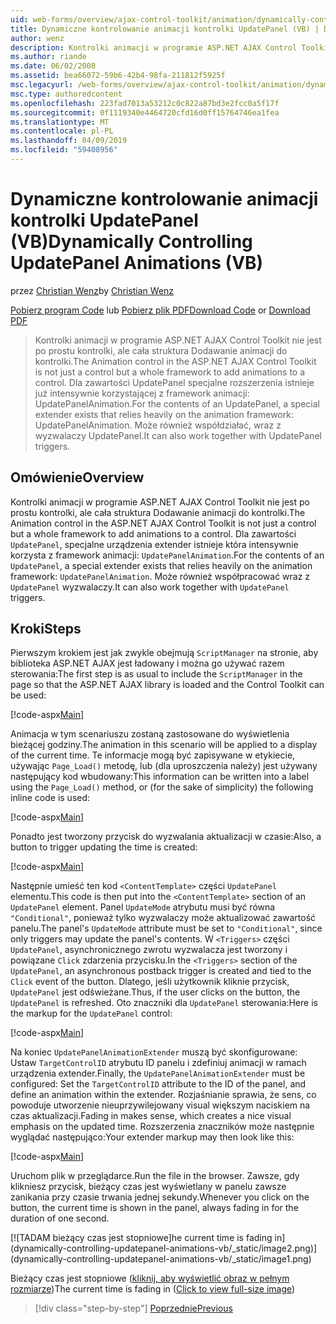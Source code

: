 ```yaml
---
uid: web-forms/overview/ajax-control-toolkit/animation/dynamically-controlling-updatepanel-animations-vb
title: Dynamiczne kontrolowanie animacji kontrolki UpdatePanel (VB) | Dokumentacja firmy Microsoft
author: wenz
description: Kontrolki animacji w programie ASP.NET AJAX Control Toolkit nie jest po prostu kontrolki, ale cała struktura Dodawanie animacji do kontrolki. Dla zawartości...
ms.author: riande
ms.date: 06/02/2008
ms.assetid: bea66072-59b6-42b4-98fa-211812f5925f
msc.legacyurl: /web-forms/overview/ajax-control-toolkit/animation/dynamically-controlling-updatepanel-animations-vb
msc.type: authoredcontent
ms.openlocfilehash: 223fad7013a53212c0c822a87bd3e2fcc0a5f17f
ms.sourcegitcommit: 0f1119340e4464720cfd16d0ff15764746ea1fea
ms.translationtype: MT
ms.contentlocale: pl-PL
ms.lasthandoff: 04/09/2019
ms.locfileid: "59408956"
---
```

# <a name="dynamically-controlling-updatepanel-animations-vb"></a><span data-ttu-id="5060a-104">Dynamiczne kontrolowanie animacji kontrolki UpdatePanel (VB)</span><span class="sxs-lookup"><span data-stu-id="5060a-104">Dynamically Controlling UpdatePanel Animations (VB)</span></span>

<span data-ttu-id="5060a-105">przez [Christian Wenz](https://github.com/wenz)</span><span class="sxs-lookup"><span data-stu-id="5060a-105">by [Christian Wenz](https://github.com/wenz)</span></span>

<span data-ttu-id="5060a-106">[Pobierz program Code](http://download.microsoft.com/download/9/3/f/93f8daea-bebd-4821-833b-95205389c7d0/UpdatePanelAnimation2.vb.zip) lub [Pobierz plik PDF](http://download.microsoft.com/download/b/6/a/b6ae89ee-df69-4c87-9bfb-ad1eb2b23373/updatepanelanimation2VB.pdf)</span><span class="sxs-lookup"><span data-stu-id="5060a-106">[Download Code](http://download.microsoft.com/download/9/3/f/93f8daea-bebd-4821-833b-95205389c7d0/UpdatePanelAnimation2.vb.zip) or [Download PDF](http://download.microsoft.com/download/b/6/a/b6ae89ee-df69-4c87-9bfb-ad1eb2b23373/updatepanelanimation2VB.pdf)</span></span>

> <span data-ttu-id="5060a-107">Kontrolki animacji w programie ASP.NET AJAX Control Toolkit nie jest po prostu kontrolki, ale cała struktura Dodawanie animacji do kontrolki.</span><span class="sxs-lookup"><span data-stu-id="5060a-107">The Animation control in the ASP.NET AJAX Control Toolkit is not just a control but a whole framework to add animations to a control.</span></span> <span data-ttu-id="5060a-108">Dla zawartości UpdatePanel specjalne rozszerzenia istnieje już intensywnie korzystającej z framework animacji: UpdatePanelAnimation.</span><span class="sxs-lookup"><span data-stu-id="5060a-108">For the contents of an UpdatePanel, a special extender exists that relies heavily on the animation framework: UpdatePanelAnimation.</span></span> <span data-ttu-id="5060a-109">Może również współdziałać, wraz z wyzwalaczy UpdatePanel.</span><span class="sxs-lookup"><span data-stu-id="5060a-109">It can also work together with UpdatePanel triggers.</span></span>


## <a name="overview"></a><span data-ttu-id="5060a-110">Omówienie</span><span class="sxs-lookup"><span data-stu-id="5060a-110">Overview</span></span>

<span data-ttu-id="5060a-111">Kontrolki animacji w programie ASP.NET AJAX Control Toolkit nie jest po prostu kontrolki, ale cała struktura Dodawanie animacji do kontrolki.</span><span class="sxs-lookup"><span data-stu-id="5060a-111">The Animation control in the ASP.NET AJAX Control Toolkit is not just a control but a whole framework to add animations to a control.</span></span> <span data-ttu-id="5060a-112">Dla zawartości `UpdatePanel`, specjalne urządzenia extender istnieje która intensywnie korzysta z framework animacji: `UpdatePanelAnimation`.</span><span class="sxs-lookup"><span data-stu-id="5060a-112">For the contents of an `UpdatePanel`, a special extender exists that relies heavily on the animation framework: `UpdatePanelAnimation`.</span></span> <span data-ttu-id="5060a-113">Może również współpracować wraz z `UpdatePanel` wyzwalaczy.</span><span class="sxs-lookup"><span data-stu-id="5060a-113">It can also work together with `UpdatePanel` triggers.</span></span>

## <a name="steps"></a><span data-ttu-id="5060a-114">Kroki</span><span class="sxs-lookup"><span data-stu-id="5060a-114">Steps</span></span>

<span data-ttu-id="5060a-115">Pierwszym krokiem jest jak zwykle obejmują `ScriptManager` na stronie, aby biblioteka ASP.NET AJAX jest ładowany i można go używać razem sterowania:</span><span class="sxs-lookup"><span data-stu-id="5060a-115">The first step is as usual to include the `ScriptManager` in the page so that the ASP.NET AJAX library is loaded and the Control Toolkit can be used:</span></span>


[!code-aspx[Main](dynamically-controlling-updatepanel-animations-vb/samples/sample1.aspx)]

<span data-ttu-id="5060a-116">Animacja w tym scenariuszu zostaną zastosowane do wyświetlenia bieżącej godziny.</span><span class="sxs-lookup"><span data-stu-id="5060a-116">The animation in this scenario will be applied to a display of the current time.</span></span> <span data-ttu-id="5060a-117">Te informacje mogą być zapisywane w etykiecie, używając `Page_Load()` metodę, lub (dla uproszczenia należy) jest używany następujący kod wbudowany:</span><span class="sxs-lookup"><span data-stu-id="5060a-117">This information can be written into a label using the `Page_Load()` method, or (for the sake of simplicity) the following inline code is used:</span></span>


[!code-aspx[Main](dynamically-controlling-updatepanel-animations-vb/samples/sample2.aspx)]

<span data-ttu-id="5060a-118">Ponadto jest tworzony przycisk do wyzwalania aktualizacji w czasie:</span><span class="sxs-lookup"><span data-stu-id="5060a-118">Also, a button to trigger updating the time is created:</span></span>


[!code-aspx[Main](dynamically-controlling-updatepanel-animations-vb/samples/sample3.aspx)]

<span data-ttu-id="5060a-119">Następnie umieść ten kod `<ContentTemplate>` części `UpdatePanel` elementu.</span><span class="sxs-lookup"><span data-stu-id="5060a-119">This code is then put into the `<ContentTemplate>` section of an `UpdatePanel` element.</span></span> <span data-ttu-id="5060a-120">Panel `UpdateMode` atrybutu musi być równa `"Conditional"`, ponieważ tylko wyzwalaczy może aktualizować zawartość panelu.</span><span class="sxs-lookup"><span data-stu-id="5060a-120">The panel's `UpdateMode` attribute must be set to `"Conditional"`, since only triggers may update the panel's contents.</span></span> <span data-ttu-id="5060a-121">W `<Triggers>` części `UpdatePanel`, asynchronicznego zwrotu wyzwalacza jest tworzony i powiązane `Click` zdarzenia przycisku.</span><span class="sxs-lookup"><span data-stu-id="5060a-121">In the `<Triggers>` section of the `UpdatePanel`, an asynchronous postback trigger is created and tied to the `Click` event of the button.</span></span> <span data-ttu-id="5060a-122">Dlatego, jeśli użytkownik kliknie przycisk, `UpdatePanel` jest odświeżane.</span><span class="sxs-lookup"><span data-stu-id="5060a-122">Thus, if the user clicks on the button, the `UpdatePanel` is refreshed.</span></span> <span data-ttu-id="5060a-123">Oto znaczniki dla `UpdatePanel` sterowania:</span><span class="sxs-lookup"><span data-stu-id="5060a-123">Here is the markup for the `UpdatePanel` control:</span></span>


[!code-aspx[Main](dynamically-controlling-updatepanel-animations-vb/samples/sample4.aspx)]

<span data-ttu-id="5060a-124">Na koniec `UpdatePanelAnimationExtender` muszą być skonfigurowane: Ustaw `TargetControlID` atrybutu ID panelu i zdefiniuj animacji w ramach urządzenia extender.</span><span class="sxs-lookup"><span data-stu-id="5060a-124">Finally, the `UpdatePanelAnimationExtender` must be configured: Set the `TargetControlID` attribute to the ID of the panel, and define an animation within the extender.</span></span> <span data-ttu-id="5060a-125">Rozjaśnianie sprawia, że sens, co powoduje utworzenie nieuprzywilejowany visual większym naciskiem na czas aktualizacji.</span><span class="sxs-lookup"><span data-stu-id="5060a-125">Fading in makes sense, which creates a nice visual emphasis on the updated time.</span></span> <span data-ttu-id="5060a-126">Rozszerzenia znaczników może następnie wyglądać następująco:</span><span class="sxs-lookup"><span data-stu-id="5060a-126">Your extender markup may then look like this:</span></span>


[!code-aspx[Main](dynamically-controlling-updatepanel-animations-vb/samples/sample5.aspx)]

<span data-ttu-id="5060a-127">Uruchom plik w przeglądarce.</span><span class="sxs-lookup"><span data-stu-id="5060a-127">Run the file in the browser.</span></span> <span data-ttu-id="5060a-128">Zawsze, gdy klikniesz przycisk, bieżący czas jest wyświetlany w panelu zawsze zanikania przy czasie trwania jednej sekundy.</span><span class="sxs-lookup"><span data-stu-id="5060a-128">Whenever you click on the button, the current time is shown in the panel, always fading in for the duration of one second.</span></span>


[![T<span data-ttu-id="5060a-129">ADAM bieżący czas jest stopniowe]</span><span class="sxs-lookup"><span data-stu-id="5060a-129">he current time is fading in]</span></span>(dynamically-controlling-updatepanel-animations-vb/_static/image2.png)](dynamically-controlling-updatepanel-animations-vb/_static/image1.png)

<span data-ttu-id="5060a-130">Bieżący czas jest stopniowe ([kliknij, aby wyświetlić obraz w pełnym rozmiarze](dynamically-controlling-updatepanel-animations-vb/_static/image3.png))</span><span class="sxs-lookup"><span data-stu-id="5060a-130">The current time is fading in ([Click to view full-size image](dynamically-controlling-updatepanel-animations-vb/_static/image3.png))</span></span>

> [!div class="step-by-step"]
> [<span data-ttu-id="5060a-131">Poprzednie</span><span class="sxs-lookup"><span data-stu-id="5060a-131">Previous</span></span>](animating-an-updatepanel-control-vb.md)
